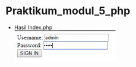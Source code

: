 # Praktikum_modul_5_php
* Hasil Index.php <br>
![alt text](https://github.com/Pramuja/Praktikum_modul_5_php/blob/master/index.JPG)
